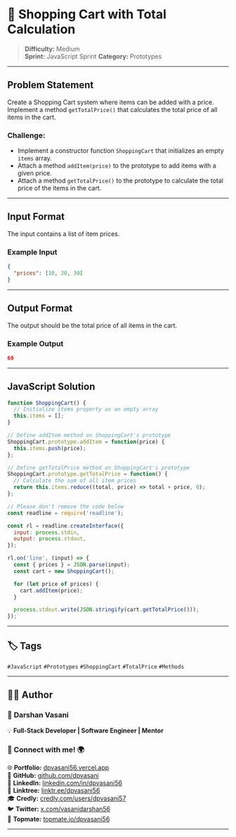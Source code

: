 # 📝 Shopping Cart with Total Calculation

> **Difficulty:** Medium  
> **Sprint:** JavaScript Sprint
> **Category:** Prototypes

---

## Problem Statement

Create a Shopping Cart system where items can be added with a price. Implement a method `getTotalPrice()` that calculates the total price of all items in the cart.

### Challenge:
- Implement a constructor function `ShoppingCart` that initializes an empty `items` array.
- Attach a method `addItem(price)` to the prototype to add items with a given price.
- Attach a method `getTotalPrice()` to the prototype to calculate the total price of the items in the cart.

---

## Input Format

The input contains a list of item prices.

### Example Input

```json
{
  "prices": [10, 20, 30]
}
```

---

## Output Format

The output should be the total price of all items in the cart.

### Example Output

```json
60
```

---

## JavaScript Solution

```js
function ShoppingCart() {
  // Initialize items property as an empty array
  this.items = [];
}

// Define addItem method on ShoppingCart's prototype
ShoppingCart.prototype.addItem = function(price) {
  this.items.push(price);
};

// Define getTotalPrice method on ShoppingCart's prototype
ShoppingCart.prototype.getTotalPrice = function() {
  // Calculate the sum of all item prices
  return this.items.reduce((total, price) => total + price, 0);
};

// Please don't remove the code below
const readline = require('readline');

const rl = readline.createInterface({
  input: process.stdin,
  output: process.stdout,
});

rl.on('line', (input) => {
  const { prices } = JSON.parse(input);
  const cart = new ShoppingCart();

  for (let price of prices) {
    cart.addItem(price);
  }

  process.stdout.write(JSON.stringify(cart.getTotalPrice()));
});
```

---

## 🏷️ Tags

`#JavaScript` `#Prototypes` `#ShoppingCart` `#TotalPrice` `#Methods`

---
## 👨‍💻 Author  

### 🚀 **Darshan Vasani**  
💡 **Full-Stack Developer | Software Engineer | Mentor**    

### 🔗 Connect with me! 🌍  
🌐 **Portfolio:** [dpvasani56.vercel.app](https://dpvasani56.vercel.app/)  
🐙 **GitHub:** [github.com/dpvasani](https://github.com/dpvasani)  
💼 **LinkedIn:** [linkedin.com/in/dpvasani56](https://www.linkedin.com/in/dpvasani56/)  
🌳 **Linktree:** [linktr.ee/dpvasani56](https://linktr.ee/dpvasani56)  
🎓 **Credly:** [credly.com/users/dpvasani57](https://www.credly.com/users/dpvasani57/)  
🐦 **Twitter:** [x.com/vasanidarshan56](https://x.com/vasanidarshan56)  
📢 **Topmate:** [topmate.io/dpvasani56](https://topmate.io/dpvasani56)  

---